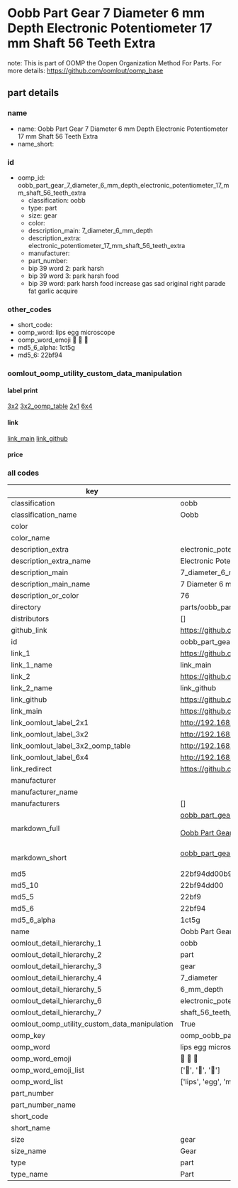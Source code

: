 # Oobb Part Gear 7 Diameter 6 mm Depth Electronic Potentiometer 17 mm Shaft 56 Teeth Extra  

note: This is part of OOMP the Oopen Organization Method For Parts. For more details: https://github.com/oomlout/oomp_base

##  part details
  







### name
* name: Oobb Part Gear 7 Diameter 6 mm Depth Electronic Potentiometer 17 mm Shaft 56 Teeth Extra
* name_short: 
### id
* oomp_id: oobb_part_gear_7_diameter_6_mm_depth_electronic_potentiometer_17_mm_shaft_56_teeth_extra
  * classification: oobb
  * type: part
  * size: gear
  * color: 
  * description_main: 7_diameter_6_mm_depth
  * description_extra: electronic_potentiometer_17_mm_shaft_56_teeth_extra
  * manufacturer: 
  * part_number: 
  * bip 39 word 2: park harsh
  * bip 39 word 3: park harsh food
  * bip 39 word: park harsh food increase gas sad original right parade fat garlic acquire

### other_codes
* short_code: 
* oomp_word: lips egg microscope
* oomp_word_emoji :lips: :egg: :microscope:
* md5_6_alpha: 1ct5g
* md5_6: 22bf94






### oomlout_oomp_utility_custom_data_manipulation
#### label print
[3x2](http://192.168.1.245:1112/?label=oomp%201ct5g)
[3x2_oomp_table](http://192.168.1.108:1112/?label=oomp%201ct5g)
[2x1](http://192.168.1.242:1112/?label=oomp%201ct5g)
[6x4](http://192.168.1.55:1112/?label=oomp%201ct5g)    

#### link

[link_main](https://github.com/oomlout/oomlout_oomp_version_1_messy/tree/main/parts/oobb_part_gear_7_diameter_6_mm_depth_electronic_potentiometer_17_mm_shaft_56_teeth_extra) [link_github](https://github.com/oomlout/oomlout_oomp_version_1_messy/tree/main/parts/oobb_part_gear_7_diameter_6_mm_depth_electronic_potentiometer_17_mm_shaft_56_teeth_extra)                             

#### price







### all codes 
| key | value |  
| --- | --- |  
| classification | oobb |  
| classification_name | Oobb |  
| color |  |  
| color_name |  |  
| description_extra | electronic_potentiometer_17_mm_shaft_56_teeth_extra |  
| description_extra_name | Electronic Potentiometer 17 mm Shaft 56 Teeth Extra |  
| description_main | 7_diameter_6_mm_depth |  
| description_main_name | 7 Diameter 6 mm Depth |  
| description_or_color | 76 |  
| directory | parts/oobb_part_gear_7_diameter_6_mm_depth_electronic_potentiometer_17_mm_shaft_56_teeth_extra |  
| distributors | [] |  
| github_link | https://github.com/oomlout/oomlout_oomp_part_src/tree/main/parts/oobb_part_gear_7_diameter_6_mm_depth_electronic_potentiometer_17_mm_shaft_56_teeth_extra |  
| id | oobb_part_gear_7_diameter_6_mm_depth_electronic_potentiometer_17_mm_shaft_56_teeth_extra |  
| link_1 | https://github.com/oomlout/oomlout_oomp_version_1_messy/tree/main/parts/oobb_part_gear_7_diameter_6_mm_depth_electronic_potentiometer_17_mm_shaft_56_teeth_extra |  
| link_1_name | link_main |  
| link_2 | https://github.com/oomlout/oomlout_oomp_version_1_messy/tree/main/parts/oobb_part_gear_7_diameter_6_mm_depth_electronic_potentiometer_17_mm_shaft_56_teeth_extra |  
| link_2_name | link_github |  
| link_github | https://github.com/oomlout/oomlout_oomp_version_1_messy/tree/main/parts/oobb_part_gear_7_diameter_6_mm_depth_electronic_potentiometer_17_mm_shaft_56_teeth_extra |  
| link_main | https://github.com/oomlout/oomlout_oomp_version_1_messy/tree/main/parts/oobb_part_gear_7_diameter_6_mm_depth_electronic_potentiometer_17_mm_shaft_56_teeth_extra |  
| link_oomlout_label_2x1 | http://192.168.1.242:1112/?label=oomp%201ct5g |  
| link_oomlout_label_3x2 | http://192.168.1.245:1112/?label=oomp%201ct5g |  
| link_oomlout_label_3x2_oomp_table | http://192.168.1.108:1112/?label=oomp%201ct5g |  
| link_oomlout_label_6x4 | http://192.168.1.55:1112/?label=oomp%201ct5g |  
| link_redirect | https://github.com/oomlout/oomlout_oomp_version_1_messy/tree/main/parts/oobb_part_gear_7_diameter_6_mm_depth_electronic_potentiometer_17_mm_shaft_56_teeth_extra |  
| manufacturer |  |  
| manufacturer_name |  |  
| manufacturers | [] |  
| markdown_full | [oobb_part_gear_7_diameter_6_mm_depth_electronic_potentiometer_17_mm_shaft_56_teeth_extra](none)<br>[](none)<br>[Oobb Part Gear 7 Diameter 6 Mm Depth Electronic Potentiometer 17 Mm Shaft 56 Teeth Extra](none)<br><br> |  
| markdown_short | [oobb_part_gear_7_diameter_6_mm_depth_electronic_potentiometer_17_mm_shaft_56_teeth_extra](none)<br><br> |  
| md5 | 22bf94dd00b9d396f6b0072ab59a5502 |  
| md5_10 | 22bf94dd00 |  
| md5_5 | 22bf9 |  
| md5_6 | 22bf94 |  
| md5_6_alpha | 1ct5g |  
| name | Oobb Part Gear 7 Diameter 6 mm Depth Electronic Potentiometer 17 mm Shaft 56 Teeth Extra |  
| oomlout_detail_hierarchy_1 | oobb |  
| oomlout_detail_hierarchy_2 | part |  
| oomlout_detail_hierarchy_3 | gear |  
| oomlout_detail_hierarchy_4 | 7_diameter |  
| oomlout_detail_hierarchy_5 | 6_mm_depth |  
| oomlout_detail_hierarchy_6 | electronic_potentiometer_17_mm |  
| oomlout_detail_hierarchy_7 | shaft_56_teeth_extra |  
| oomlout_oomp_utility_custom_data_manipulation | True |  
| oomp_key | oomp_oobb_part_gear_7_diameter_6_mm_depth_electronic_potentiometer_17_mm_shaft_56_teeth_extra |  
| oomp_word | lips egg microscope |  
| oomp_word_emoji | :lips: :egg: :microscope: |  
| oomp_word_emoji_list | [':lips:', ':egg:', ':microscope:'] |  
| oomp_word_list | ['lips', 'egg', 'microscope'] |  
| part_number |  |  
| part_number_name |  |  
| short_code |  |  
| short_name |  |  
| size | gear |  
| size_name | Gear |  
| type | part |  
| type_name | Part |  
